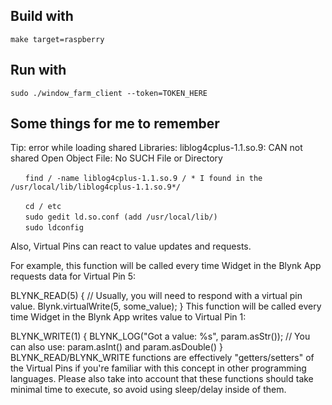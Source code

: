 

## Build with
`make target=raspberry`

## Run with
`sudo ./window_farm_client --token=TOKEN_HERE`

## Some things for me to remember

Tip: error while loading shared Libraries: liblog4cplus-1.1.so.9: CAN not shared Open Object File: No SUCH File or Directory

```
　　find / -name liblog4cplus-1.1.so.9 / * I found in the /usr/local/lib/liblog4cplus-1.1.so.9*/

　　cd / etc 
　　sudo gedit ld.so.conf (add /usr/local/lib/) 
　　sudo ldconfig
```

Also, Virtual Pins can react to value updates and requests.

For example, this function will be called every time Widget in the Blynk App requests data for Virtual Pin 5:

BLYNK_READ(5)
{
  // Usually, you will need to respond with a virtual pin value.
  Blynk.virtualWrite(5, some_value);
}
This function will be called every time Widget in the Blynk App writes value to Virtual Pin 1:

BLYNK_WRITE(1)
{
  BLYNK_LOG("Got a value: %s", param.asStr());
  // You can also use: param.asInt() and param.asDouble()
}
BLYNK_READ/BLYNK_WRITE functions are effectively "getters/setters" of the Virtual Pins if you're familiar with this concept in other programming languages.
Please also take into account that these functions should take minimal time to execute, so avoid using sleep/delay inside of them.
